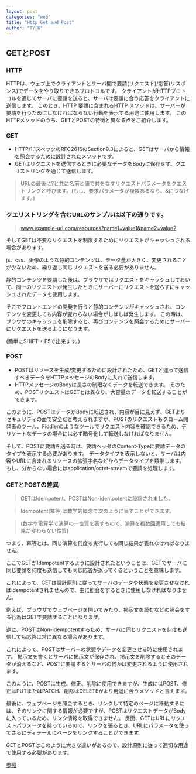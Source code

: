 ```yaml
---
layout: post
categories: "web"
title: "Http Get and Post"
author: "TY_K"
---
```


## GETとPOST

### HTTP

HTTPは、ウェブ上でクライアントとサーバ間で要請(リクエスト)/応答(リスポンス)でデータをやり取りできるプロトコルです。 クライアントがHTTPプロトコルを通じてサーバに要請を送ると、サーバは要請に合う応答をクライアントに送信します。 このとき、HTTP 要請に含まれるHTTP メソッドは、サーバーが要請を行うためにしなければならない行動を表示する用途に使用します。 このHTTPメソッドのうち、GETとPOSTの特徴と異なる点をご紹介します。

### GET

* HTTP/1.1スペックのRFC2616のSection9.3によると、GETはサーバから情報を照会するために設計されたメソッドです。
* GETはリクエストを送信するときに必要なデータをBodyに保存せず、クエリストリングを通じて送信します。
> URLの最後に?と共に名前と値で対をなすリクエストパラメータをクエストリングと呼びます。(もし、要求パラメータが複数あるなら、&につなげます。)

### クエリストリングを含むURLのサンプルは以下の通りです。

> www.example-url.com/resources?name1=value1&name2=value2

そしてGETは不要なリクエストを制限するためにリクエストがキャッシュされる場合があります。 

js、css、画像のような静的コンテンツは、データ量が大きく、変更されることが少ないため、繰り返し同じリクエストを送る必要がありません。

静的コンテンツを要請した後は、ブラウザではリクエストをキャッシュしておいて、同一のリクエストが発生したときにサーバーにリクエストを送らずにキャッシュされたデータを使用します。

そこでフロントエンドの開発を行うと静的コンテンツがキャッシュされ、コンテンツを変更しても内容が変わらない場合がしばしば発生します。 この時は、ブラウザのキャッシュを削除すると、再びコンテンツを照会するためにサーバーにリクエストを送るようになります。

(簡単にSHIFT + F5で出来ます。)

### POST

* POSTはリソースを生成/変更するために設計されたため、GETと違って送信すべきデータをHTTPメッセージのBodyに入れて送信します。
* HTTPメッセージのBodyは長さの制限なくデータを転送できます。 そのため、POSTリクエストはGETとは異なり、大容量のデータを転送することができます。

このように、POSTはデータがBodyに転送され、内容が目に見えず、GETよりセキュリティの面で安全だと考えられますが、POSTのリクエストもクローム開発者のツール、Fiddlerのようなツールでリクエスト内容を確認できるため、デリケートなデータの場合には必ず暗号化して転送しなければなりません。

そして、POSTに要請を送る時は、要請ヘッダのContent-Typeに要請データのタイプを表示する必要があります。 データタイプを表示しないと、サーバは内容やURLに含まれるリソースの拡張字名などからデータタイプを類推します。 もし、分からない場合にはapplication/octet-streamで要請を処理します。

### GETとPOSTの差異

> GETはIdempotent、POSTはNon-idempotentに設計されました。

> Idempotent(冪等)は数学的概念で次のように表すことができます。

> (数学や電算学で演算の一性質を表すもので、演算を複数回適用しても結果が変わらない性質)

つまり、冪等とは、同じ演算を何度も実行しても同じ結果が表れなければなりません。

ここでGETがIdempotentするように設計されたということは、GETでサーバに同じ要請を何度も送信しても同じ応答が返ってくるということを意味します。

これによって、GETは設計原則に従ってサーバのデータや状態を変更させなければIdempotentされませんので、主に照会をするときに使用しなければなりません。 

例えば、ブラウザでウェブページを開いてみたり、掲示文を読むなどの照会をする行為はGETで要請することになります。

逆に、POSTはNon-idempotentするため、サーバに同じリクエストを何度も送信しても応答は常に異なる場合があります。 

これによって、POSTはサーバーの状態やデータを変更させる時に使用されます。 掲示文を書くとサーバに掲示文が保存され、掲示文を削除するとそのデータが消えるなど、POSTに要請するとサーバの何かは変更されるように使用されます。 

このように、POSTは生成、修正、削除に使用できますが、生成にはPOST、修正はPUTまたはPATCH、削除はDELETEがより用途に合うメソッドと言えます。

最後に、ウェブページを照会するとき、リンクして特定のページに移動するには、そのリンクに関する情報が必要ですが、POSTはリクエストデータがBodyに入っているため、リンク情報を取得できません。 反面、GETはURLにリクエストパラメータを持っているので、リンクを張るとき、URLにパラメータを使ってさらにディテールにページをリンクすることができます。

GETとPOSTはこのように大きな違いがあるので、設計原則に従って適切な用途で使用する必要があります。

[参照][GetPost]

[GetPost]: https://hongsii.github.io/2017/08/02/what-is-the-difference-get-and-post/ "GetPost"